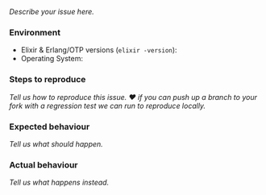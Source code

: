 *Describe your issue here.*

### Environment

* Elixir & Erlang/OTP versions (`elixir -version`):
* Operating System:

### Steps to reproduce

*Tell us how to reproduce this issue.  ❤️ if you can push up a branch to your fork with a regression test we can run to reproduce locally.*

### Expected behaviour

*Tell us what should happen.*

### Actual behaviour

*Tell us what happens instead.*
